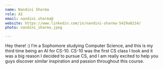 ```yaml
---
name: Nandini Sharma
role: AI
email: nandini.sharma@
website: https://www.linkedin.com/in/nandini-sharma-5429a0214/
photo: nandini_sharma.jpeg

---
```

Hey there! :) I’m a Sophomore studying Computer Science, and this is my third time being an AI for  CS-10. CS-10 was the first CS class I took and it was a big reason I decided to pursue CS, and I am really excited to help you guys discover similar inspiration and passion throughout this course. 
